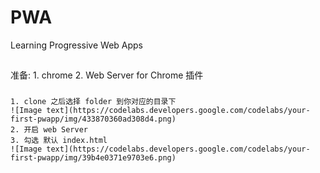 # PWA
Learning Progressive Web Apps
##
准备:
    1. chrome
    2. Web Server for Chrome 插件
###
    1. clone 之后选择 folder 到你对应的目录下
    ![Image text](https://codelabs.developers.google.com/codelabs/your-first-pwapp/img/433870360ad308d4.png)
    2. 开启 web Server
    3. 勾选 默认 index.html
    ![Image text](https://codelabs.developers.google.com/codelabs/your-first-pwapp/img/39b4e0371e9703e6.png)
